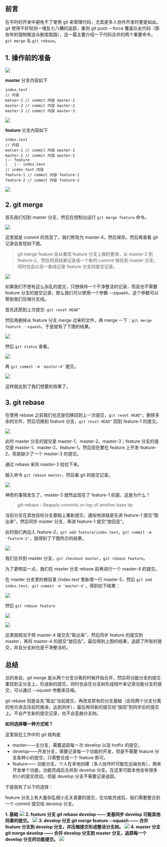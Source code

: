 ##  前言



在平时的开发中避免不了使用 git 来管理代码，尤其是多人协作开发时更是如此。git 使用不好轻则一堆乱七八糟的追踪，重则 git push --force 覆盖队友代码（那些年的强制推送与删库跑路），这一篇主要介绍一下代码合并的两个重要命令，`git merge` 与 `git rebase`。



## 1. 操作前的准备


![](https://user-gold-cdn.xitu.io/2019/3/24/169b055748642b88?w=1524&h=474&f=png&s=48374)

**master** 分支内容如下

```
index.text
// 内容
matser-1 // commit 内容 master-1
master-2 // commit 内容 master-2
master-3 // commit 内容 master-3
```

![](https://user-gold-cdn.xitu.io/2019/3/24/169b055bc746197a?w=2776&h=468&f=png&s=133941)

**feature** 分支内容如下

```
index.text
// 内容
matser-1 // commit 内容 master-1
master-2 // commit 内容 master-2
|-- feature
|   |-- index.text
// index.text 内容
feature-1 // commit 内容 feature-1
feature-2 // commit 内容 feature-2
```

![](https://user-gold-cdn.xitu.io/2019/3/24/169b0560047f5a5a?w=2778&h=584&f=png&s=173041)

## 2. git merge

首先我们切到 master 分支，然后在控制台运行 `git merge feature` 命令。

![](https://user-gold-cdn.xitu.io/2019/3/24/169b056194da406a?w=1374&h=312&f=png&s=70250)

这里就是 commit 的信息了，我们修改为 master-4，然后保存。然后再查看 git 记录会发现如下图。

> git merge feature 会从重现 feature 分支上做的更改，从 master-2 到 feature-2，然后将其结果记录成一个新的 commit 保存到 master 分支，同时也会以另一条线记录 feature 分支的提交记录。

![](https://user-gold-cdn.xitu.io/2019/3/24/169b05653688ff18?w=2754&h=818&f=png&s=218672)

如果我们不想有这么杂乱的提交，只想保持一个干净整洁的记录，而且也不需要 feature 分支的提交记录，那么我们可以使用一个参数 --squash，这个参数可以帮助我们压缩分支线。

首先还原到上次提交: `git reset HEAD^`

然后再删掉从 feature 分支 merge 过来的文件，再 merge 一下：`git merge feature --squash`，于是就有了下图的结果。

![](https://user-gold-cdn.xitu.io/2019/3/24/169b056cbbb3432a?w=756&h=150&f=png&s=30820)

然后 `git status` 查看。

![](https://user-gold-cdn.xitu.io/2019/3/24/169b056ea3e3f57e?w=896&h=266&f=png&s=42333)

再 `git commit -m 'master-4'` 提交。

![](https://user-gold-cdn.xitu.io/2019/3/24/169b05709b9b6176?w=2746&h=628&f=png&s=178258)

这样就达到了我们想要的效果了。

## 3. git rebase

在使用 rebase 之前我们也还是切换回到上一次提交，`git reset HEAD^`，删除多余的文件，然后切换到 feature 分支，`git reset HEAD^` 回到 feature-1 的提交。

![](https://user-gold-cdn.xitu.io/2019/3/24/169b057484e8684c?w=2774&h=620&f=png&s=158106)

此时 master 分支的提交是 master-1、master-2、master-3；feature 分支的提交是 master-1、master-2、feature-1。然后现在要在 feature 上开发 feature-2，但是缺少了一个 master-3 的提交。

通过 rebase 来将 master-3 给拉下来。

输入命令 `git rebase master`，然后看 git 的提交记录。

![](https://user-gold-cdn.xitu.io/2019/3/24/169b0576b4a11bae?w=2782&h=582&f=png&s=177647)

神奇的事情发生了，master-3 居然出现在了 feature-1 前面，这是为什么？

> git-rebase - Reapply commits on top of another base tip

当前分支在其他目标分支基础上重新提交，通俗地讲就是先讲 feature-1 提交“取出来”，然后同步 master 分支，再讲 feature-1 提交“放回去”。

此时我们再加入 feature-2，`git add feature/index.text`，`git commit -m 'feature-2'`，就得到了下图所示的结果。

![](https://user-gold-cdn.xitu.io/2019/3/24/169b0578f879808a?w=2756&h=652&f=png&s=207553)

我们合并到 master 分支，`git checkout master`，`git rebase feature`。

为了更明显一点，我们在 master 分支 rebase 前再进行一个 master-4 的提交。

在 master 分支里的根目录 /index.text 里新增一行 master-5，然后 `git add index.text`、`git commit -m 'master-4'`，得到如下结果：

![](https://user-gold-cdn.xitu.io/2019/3/24/169b057b2f98f567?w=2762&h=556&f=png&s=166152)

然后 `git rebase feature`

![](https://user-gold-cdn.xitu.io/2019/3/24/169b057cc9e47b2e?w=1070&h=152&f=png&s=23136)

![](https://user-gold-cdn.xitu.io/2019/3/24/169b057f0c9e7309?w=2784&h=742&f=png&s=222981)

这里就相当于把 master-4 提交先“取出来”，然后同步 feature 的提交到 master，再将 master-4 的提交“放回去”。最后得到上图的结果，追踪了所有的提交，并且分支树也是干净整洁的。

## 总结

总的来说，git merge 是从两个分支分离的时候开始合并，然后将功能分支的提交重现到主分支上，形成新的提交，同时也会在分支树形成枝叶来记录功能分支的提交，可以通过 --squash 参数来压缩。

git rebase 则是会先“取出”当前提交，再改变原有的分支基础（会将两个分支分离的地方进去往前的推进，达到同步），最后再将新的提交给“放回”到同步后的提交上。不会产生新的提交记录，也不会歪曲分支树。

**如何选择哪一种方式呢？**

这里我在工作中的 git 结构是

+ master——主分支，需要追踪每一次 develop 以及 hotfix 的提交。
+ develop——开发分支，需要记录每一个功能的开发，但是不需要 feature 分支各种小的提交，只需整合成一个 feature 即可。
+ feature—— 功能分支，个人在本地创建（多人协作时可能在远端也有），用来开发单个功能，功能完成后合并到 develop 分支。在这里可能本地会有很多的小的提交改动，但是 develop 分支不需要记录追踪。

于是就有了以下的选择：

feature 分支上有大量杂乱细小无关紧要的提交，在功能完成后，我们需要整合到一个 commit 提交给 develop 分支。

**1. 基础**
![](https://user-gold-cdn.xitu.io/2019/3/24/169b058165322eb5?w=1916&h=544&f=png&s=87447)
**2. feature 分支 git rebase develop —— 変基同步 develop 可能其他同事的提交。**
![](https://user-gold-cdn.xitu.io/2019/3/24/169b0582f94661ed?w=2260&h=590&f=png&s=110623)
**3. develop 分支 git merge feature --squash —— 合并 feature 分支到 develop 分支，并压缩提交形成整洁分支树。**
![](https://user-gold-cdn.xitu.io/2019/3/24/169b0585abb82749?w=2260&h=706&f=png&s=153247)
**4. master 分支 git merge develop —— 合并 develop 分支到 master 分支，追踪每一个 develop 分支的功能提交。**
![](https://user-gold-cdn.xitu.io/2019/3/24/169b058774387be0?w=2812&h=894&f=png&s=248928)